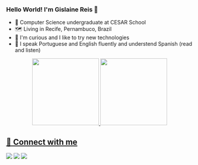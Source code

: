 ### Hello World! I'm Gislaine Reis 👋

- 🔭 Computer Science undergraduate at CESAR School
- 🗺 Living in Recife, Pernambuco, Brazil
- 🌱 I'm curious and I like to try new technologies
- 💬 I speak Portuguese and English fluently and understend Spanish (read and listen)

<div align="center">
  <a href="https://github.com/rafaballerini">
  <img height="180em" src="https://github-readme-stats.vercel.app/api?username=lainereis2002&show_icons=true&theme=cobalt&include_all_commits=true&count_private=true&rank_icon=github"/>
  <img height="180em" src="https://github-readme-stats.vercel.app/api/top-langs/?username=lainereis2002&layout=compact&langs_count=7&theme=cobalt"/>
</div>
   
## 📧 Connect with me
<div> 
  <a href = "mailto:gmvbr.2002@gmail.com"><img src="https://img.shields.io/badge/-Gmail-%23333?style=for-the-badge&logo=gmail&logoColor=white" target="_blank"></a>
  <a href="https://www.linkedin.com/in/gislaine-mvb-reis/" target="_blank"><img src="https://img.shields.io/badge/-LinkedIn-%230077B5?style=for-the-badge&logo=linkedin&logoColor=white" target="_blank"></a> 
   <a href="https://instagram.com/laine.mvbr" target="_blank"><img src="https://img.shields.io/badge/-Instagram-%23E4405F?style=for-the-badge&logo=instagram&logoColor=white" target="_blank"></a> 
</div> 
